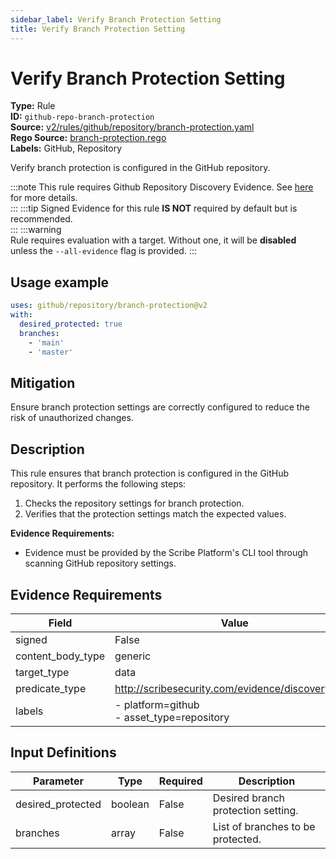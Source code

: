```yaml
---
sidebar_label: Verify Branch Protection Setting
title: Verify Branch Protection Setting
---  
```

# Verify Branch Protection Setting  
**Type:** Rule  
**ID:** `github-repo-branch-protection`  
**Source:** [v2/rules/github/repository/branch-protection.yaml](https://github.com/scribe-public/sample-policies/blob/main/v2/rules/github/repository/branch-protection.yaml)  
**Rego Source:** [branch-protection.rego](https://github.com/scribe-public/sample-policies/blob/main/v2/rules/github/repository/branch-protection.rego)  
**Labels:** GitHub, Repository  

Verify branch protection is configured in the GitHub repository.

:::note 
This rule requires Github Repository Discovery Evidence. See [here](/docs/platforms/discover#github-discovery) for more details.  
::: 
:::tip 
Signed Evidence for this rule **IS NOT** required by default but is recommended.  
::: 
:::warning  
Rule requires evaluation with a target. Without one, it will be **disabled** unless the `--all-evidence` flag is provided.
::: 

## Usage example

```yaml
uses: github/repository/branch-protection@v2
with:
  desired_protected: true
  branches:
    - 'main'
    - 'master'
```

## Mitigation  
Ensure branch protection settings are correctly configured to reduce the risk of unauthorized changes.


## Description  
This rule ensures that branch protection is configured in the GitHub repository.
It performs the following steps:

1. Checks the repository settings for branch protection.
2. Verifies that the protection settings match the expected values.

**Evidence Requirements:**
- Evidence must be provided by the Scribe Platform's CLI tool through scanning GitHub repository settings.

## Evidence Requirements  
| Field | Value |
|-------|-------|
| signed | False |
| content_body_type | generic |
| target_type | data |
| predicate_type | http://scribesecurity.com/evidence/discovery/v0.1 |
| labels | - platform=github<br/>- asset_type=repository |

## Input Definitions  
| Parameter | Type | Required | Description |
|-----------|------|----------|-------------|
| desired_protected | boolean | False | Desired branch protection setting. |
| branches | array | False | List of branches to be protected. |

